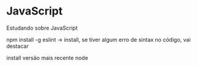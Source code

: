 # JavaScript
 Estudando sobre JavaScript

npm install -g eslint -> install, se tiver algum erro de sintax no código, vai destacar

install versão mais recente node